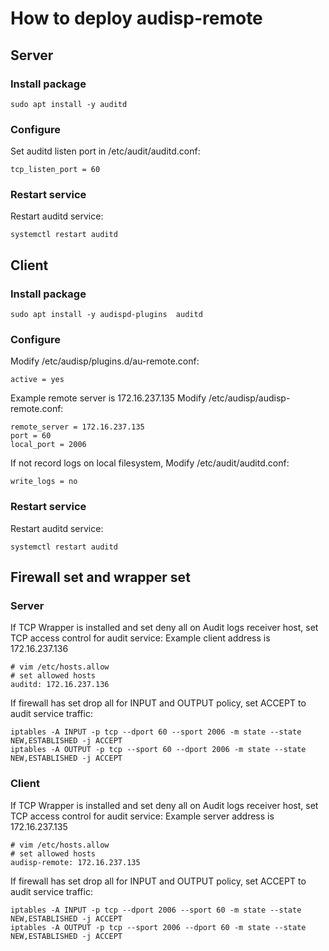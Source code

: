 # How to deploy audisp-remote 

## Server 
### Install package 
```
sudo apt install -y auditd 
```

### Configure 
Set auditd listen port in /etc/audit/auditd.conf:
```
tcp_listen_port = 60
```

### Restart service
Restart auditd service:
```
systemctl restart auditd 
```

## Client 
### Install package 
```
sudo apt install -y audispd-plugins  auditd 
```

### Configure 
Modify /etc/audisp/plugins.d/au-remote.conf:
```
active = yes
```

Example remote server is 172.16.237.135
Modify  /etc/audisp/audisp-remote.conf:
```
remote_server = 172.16.237.135
port = 60
local_port = 2006
```

If not record logs on local filesystem, Modify /etc/audit/auditd.conf:
```
write_logs = no
```

### Restart service 
Restart auditd service:
```
systemctl restart auditd 
```

## Firewall set and wrapper set 
### Server 
If TCP Wrapper is installed and set deny all on Audit logs receiver host, set TCP access control for audit service:
Example client address is 172.16.237.136
```
# vim /etc/hosts.allow
# set allowed hosts
auditd: 172.16.237.136
```

If firewall has set drop all for INPUT and OUTPUT policy, set ACCEPT to audit service traffic:
```
iptables -A INPUT -p tcp --dport 60 --sport 2006 -m state --state NEW,ESTABLISHED -j ACCEPT
iptables -A OUTPUT -p tcp --sport 60 --dport 2006 -m state --state NEW,ESTABLISHED -j ACCEPT
```

### Client 
If TCP Wrapper is installed and set deny all on Audit logs receiver host, set TCP access control for audit service:
Example server address is 172.16.237.135
```
# vim /etc/hosts.allow
# set allowed hosts
audisp-remote: 172.16.237.135
```

If firewall has set drop all for INPUT and OUTPUT policy, set ACCEPT to audit service traffic:
```
iptables -A INPUT -p tcp --dport 2006 --sport 60 -m state --state NEW,ESTABLISHED -j ACCEPT
iptables -A OUTPUT -p tcp --sport 2006 --dport 60 -m state --state NEW,ESTABLISHED -j ACCEPT
```
